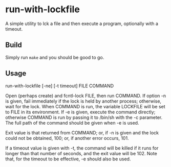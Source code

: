 # run-with-lockfile

A simple utility to lck a file and then execute a program, optionally
with a timeout.

## Build

Simply run `make` and you should be good to go.

## Usage

run-with-lockfile [-ne] [-t timeout] FILE COMMAND

Open (perhaps create) and fcntl-lock FILE, then run COMMAND. If option -n
is given, fail immediately if the lock is held by another process;
otherwise, wait for the lock. When COMMAND is run, the variable LOCKFILE
will be set to FILE in its environment. If -e is given, execute the command
directly; otherwise COMMAND is run by passing it to /bin/sh with the -c
parameter.  The full path of the command should be given when -e is used.

Exit value is that returned from COMMAND; or, if -n is given and the lock
could not be obtained, 100; or, if another error occurs, 101.

If a timeout value is given with -t, the command will be killed if it runs
for longer than that number of seconds, and the exit value will be 102.
Note that, for the timeout to be effective, -e should also be used.
